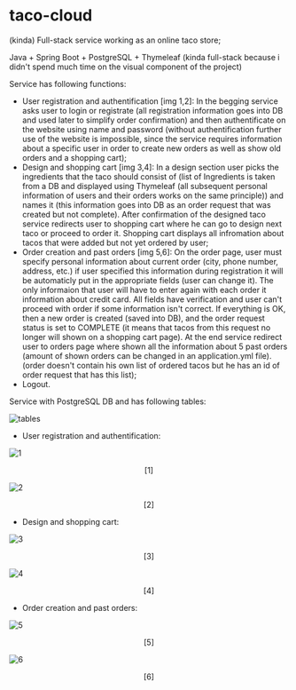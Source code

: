 # taco-cloud
(kinda) Full-stack service working as an online taco store;

Java + Spring Boot + PostgreSQL + Thymeleaf
(kinda full-stack because i didn't spend much time on the visual component of the project)

Service has following functions:
- User registration and authentification [img 1,2]:
  In the begging service asks user to login or registrate (all registration information goes into DB and used later to simplify order confirmation) and then authentificate on the 
website using name and password (without authentification further use of the website is impossible, since the service requires information about a specific user in order to create 
new orders as well as show old orders and a shopping cart);
- Design and shopping cart [img 3,4]:
  In a design section user picks the ingredients that the taco should consist of (list of Ingredients is taken from a DB and displayed using Thymeleaf (all subsequent personal 
information of users and their orders works on the same principle)) and names it (this information goes into DB as an order request that was created but not complete). After 
confirmation of the designed taco service redirects user to shopping cart where he can go to design next taco or proceed to order it. Shopping cart displays all infromation 
about tacos that were added but not yet ordered by user;
- Order creation and past orders [img 5,6]:
  On the order page, user must specify personal information about current order (city, phone number, address, etc.) if user specified this information during registration
it will be automaticly put in the appropriate fields (user can change it). The only informaion that user will have to enter again with each order it information about
credit card. All fields have verification and user can't proceed with order if some information isn't correct. If everything is OK, then a new order is created (saved into DB),
and the order request status is set to COMPLETE (it means that tacos from this request no longer will shown on a shopping cart page). At the end service redirect user to orders
page where shown all the information about 5 past orders (amount of shown orders can be changed in an application.yml file).
    (order doesn't contain his own list of ordered tacos but he has an id of order request that has this list);
- Logout.

Service with PostgreSQL DB and has following tables:

![tables](https://user-images.githubusercontent.com/90202470/153898593-bc83b59d-a2cf-4abb-bc38-cc40902e6706.jpg)

- User registration and authentification:

![1](https://user-images.githubusercontent.com/90202470/153901161-4a1bac44-84d1-41fb-86a3-98efef1af30d.jpg)
<p align="center">[1]</p>

![2](https://user-images.githubusercontent.com/90202470/153901218-2717fb97-7eea-4bfd-a2e2-70819a2af5b2.jpg)
<p align="center">[2]</p>


- Design and shopping cart:

![3](https://user-images.githubusercontent.com/90202470/153901340-23338569-90f3-4ac3-ad9e-e91227e8e592.jpg)
<p align="center">[3]</p>

![4](https://user-images.githubusercontent.com/90202470/153901347-367a69d4-6840-48dc-b946-4cfc6342e954.jpg)
<p align="center">[4]</p>


- Order creation and past orders:

![5](https://user-images.githubusercontent.com/90202470/153901430-887f545e-5f3d-4abd-a72d-f6b356291f5b.jpg)
<p align="center">[5]</p>

![6](https://user-images.githubusercontent.com/90202470/153901432-8ec61103-723b-4ebf-ab06-c7fbe4ec1a92.jpg)
<p align="center">[6]</p>
